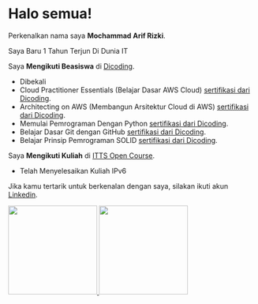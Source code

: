 # Halo semua! 

Perkenalkan nama saya **Mochammad Arif Rizki**.

Saya Baru 1 Tahun Terjun Di Dunia IT

Saya **Mengikuti Beasiswa** di [Dicoding](https://www.dicoding.com/).
* Dibekali 
* Cloud Practitioner Essentials (Belajar Dasar AWS Cloud) [sertifikasi dari Dicoding](https://www.dicoding.com/certificates/GRX5K47O2Z0M).
* Architecting on AWS (Membangun Arsitektur Cloud di AWS) [sertifikasi dari Dicoding](https://www.dicoding.com/certificates/MRZMKV46NPYQ).
* Memulai Pemrograman Dengan Python [sertifikasi dari Dicoding](https://www.dicoding.com/certificates/JLX13K4D6P72).
* Belajar Dasar Git dengan GitHub [sertifikasi dari Dicoding](https://www.dicoding.com/certificates/JLX13K4D6P72). 
* Belajar Prinsip Pemrograman SOLID [sertifikasi dari Dicoding](https://www.dicoding.com/certificates/MEPJL4384Z3V).

Saya **Mengikuti Kuliah** di [ITTS Open Course](https://opencourse.itts.ac.id/).
* Telah Menyelesaikan Kuliah IPv6

Jika kamu tertarik untuk berkenalan dengan saya, silakan ikuti akun [Linkedin](https://www.linkedin.com/in/mochammad-arif-rizki-046663172/).

<p align="left">
<a href="https://github.com/marifrizkiii">
  <img height="180em" src="https://github-readme-stats-eight-theta.vercel.app/api?username=marifrizkiii&show_icons=true&theme=algolia&include_all_commits=true&count_private=true"/>
  <img height="180em" src="https://github-readme-stats-eight-theta.vercel.app/api/top-langs/?username=marifrizkiii&layout=compact&langs_count=8&theme=algolia"/>
</a>
</p>
